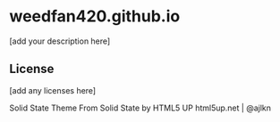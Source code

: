 # weedfan420.github.io

[add your description here]

## License

[add any licenses here]

Solid State Theme From Solid State by HTML5 UP html5up.net | @ajlkn